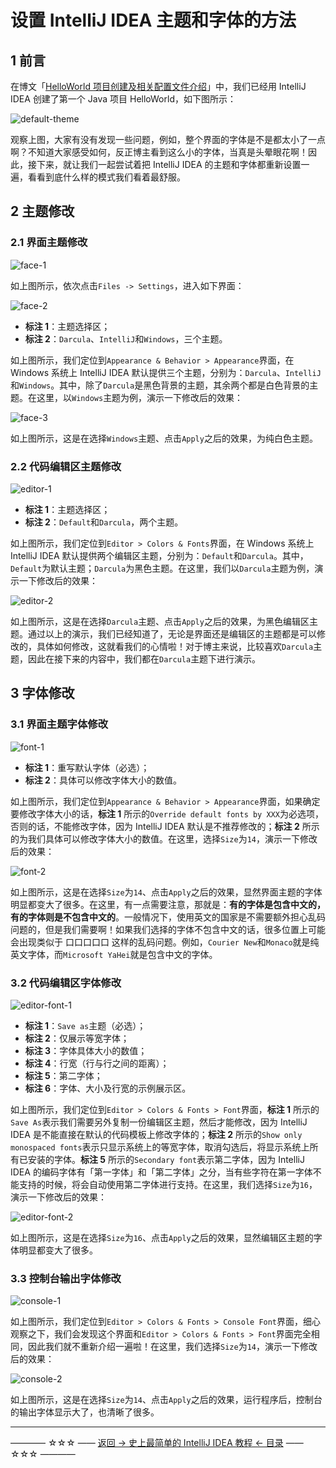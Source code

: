 # 设置 IntelliJ IDEA 主题和字体的方法

## 1 前言

在博文「[HelloWorld 项目创建及相关配置文件介绍](https://github.com/guobinhit/intellij-idea-tutorial/blob/master/articles/hello-world.md)」中，我们已经用 IntelliJ IDEA 创建了第一个 Java 项目 HelloWorld，如下图所示：

![default-theme](https://github.com/guobinhit/intellij-idea-tutorial/blob/master/images/theme-and-font/default-theme.png)

观察上图，大家有没有发现一些问题，例如，整个界面的字体是不是都太小了一点啊？不知道大家感受如何，反正博主看到这么小的字体，当真是头晕眼花啊！因此，接下来，就让我们一起尝试着把 IntelliJ IDEA 的主题和字体都重新设置一遍，看看到底什么样的模式我们看着最舒服。

## 2 主题修改

### 2.1 界面主题修改

![face-1](https://github.com/guobinhit/intellij-idea-tutorial/blob/master/images/theme-and-font/face-1.png)

如上图所示，依次点击`Files -> Settings`，进入如下界面：

![face-2](https://github.com/guobinhit/intellij-idea-tutorial/blob/master/images/theme-and-font/face-2.png)

 - **标注 1**：主题选择区；
 - **标注 2**：`Darcula`、`IntelliJ`和`Windows`，三个主题。

如上图所示，我们定位到`Appearance & Behavior > Appearance`界面，在 Windows 系统上 IntelliJ IDEA 默认提供三个主题，分别为：`Darcula`、`IntelliJ`和`Windows`。其中，除了`Darcula`是黑色背景的主题，其余两个都是白色背景的主题。在这里，以`Windows`主题为例，演示一下修改后的效果：

![face-3](https://github.com/guobinhit/intellij-idea-tutorial/blob/master/images/theme-and-font/face-3.png)

如上图所示，这是在选择`Windows`主题、点击`Apply`之后的效果，为纯白色主题。

### 2.2 代码编辑区主题修改


![editor-1](https://github.com/guobinhit/intellij-idea-tutorial/blob/master/images/theme-and-font/editor-1.png)

 - **标注 1**：主题选择区；
 - **标注 2**：`Default`和`Darcula`，两个主题。

如上图所示，我们定位到`Editor > Colors & Fonts`界面，在 Windows 系统上 IntelliJ IDEA 默认提供两个编辑区主题，分别为：`Default`和`Darcula`。其中，`Default`为默认主题；`Darcula`为黑色主题。在这里，我们以`Darcula`主题为例，演示一下修改后的效果：

![editor-2](https://github.com/guobinhit/intellij-idea-tutorial/blob/master/images/theme-and-font/editor-2.png)

如上图所示，这是在选择`Darcula`主题、点击`Apply`之后的效果，为黑色编辑区主题。通过以上的演示，我们已经知道了，无论是界面还是编辑区的主题都是可以修改的，具体如何修改，这就看我们的心情啦！对于博主来说，比较喜欢`Darcula`主题，因此在接下来的内容中，我们都在`Darcula`主题下进行演示。

## 3 字体修改

### 3.1 界面主题字体修改

![font-1](https://github.com/guobinhit/intellij-idea-tutorial/blob/master/images/theme-and-font/font-1.png)

 - **标注 1**：重写默认字体（必选）；
 - **标注 2**：具体可以修改字体大小的数值。

如上图所示，我们定位到`Appearance & Behavior > Appearance`界面，如果确定要修改字体大小的话，**标注 1** 所示的`Override default fonts by XXX`为必选项，否则的话，不能修改字体，因为 IntelliJ IDEA 默认是不推荐修改的；**标注 2** 所示的为我们具体可以修改字体大小的数值。在这里，选择`Size`为`14`，演示一下修改后的效果：

![font-2](https://github.com/guobinhit/intellij-idea-tutorial/blob/master/images/theme-and-font/font-2.png)

如上图所示，这是在选择`Size`为`14`、点击`Apply`之后的效果，显然界面主题的字体明显都变大了很多。在这里，有一点需要注意，那就是：**有的字体是包含中文的，有的字体则是不包含中文的**。一般情况下，使用英文的国家是不需要额外担心乱码问题的，但是我们需要啊！如果我们选择的字体不包含中文的话，很多位置上可能会出现类似于 口口口口口 这样的乱码问题。例如，`Courier New`和`Monaco`就是纯英文字体，而`Microsoft YaHei`就是包含中文的字体。

### 3.2 代码编辑区字体修改

![editor-font-1](https://github.com/guobinhit/intellij-idea-tutorial/blob/master/images/theme-and-font/editor-font-1.png)

 - **标注 1**：`Save as`主题（必选）；
 - **标注 2**：仅展示等宽字体；
 - **标注 3**：字体具体大小的数值；
 - **标注 4**：行宽（行与行之间的距离）；
 - **标注 5**：第二字体；
 - **标注 6**：字体、大小及行宽的示例展示区。

如上图所示，我们定位到`Editor > Colors & Fonts > Font`界面，**标注 1** 所示的`Save As`表示我们需要另外复制一份编辑区主题，然后才能修改，因为 IntelliJ IDEA 是不能直接在默认的代码模板上修改字体的；**标注 2** 所示的`Show only monospaced fonts`表示只显示系统上的等宽字体，取消勾选后，将显示系统上所有已安装的字体。**标注 5** 所示的`Secondary font`表示第二字体，因为 IntelliJ IDEA 的编码字体有「第一字体」和「第二字体」之分，当有些字符在第一字体不能支持的时候，将会自动使用第二字体进行支持。在这里，我们选择`Size`为`16`，演示一下修改后的效果：

![editor-font-2](https://github.com/guobinhit/intellij-idea-tutorial/blob/master/images/theme-and-font/editor-font-2.png)

如上图所示，这是在选择`Size`为`16`、点击`Apply`之后的效果，显然编辑区主题的字体明显都变大了很多。

### 3.3 控制台输出字体修改

![console-1](https://github.com/guobinhit/intellij-idea-tutorial/blob/master/images/theme-and-font/console-1.png)

如上图所示，我们定位到`Editor > Colors & Fonts > Console Font`界面，细心观察之下，我们会发现这个界面和`Editor > Colors & Fonts > Font`界面完全相同，因此我们就不重新介绍一遍啦！在这里，我们选择`Size`为`14`，演示一下修改后的效果：

![console-2](https://github.com/guobinhit/intellij-idea-tutorial/blob/master/images/theme-and-font/console-2.png)

如上图所示，这是在选择`Size`为`14`、点击`Apply`之后的效果，运行程序后，控制台的输出字体显示大了，也清晰了很多。


----------
———— ☆☆☆ —— [返回 -> 史上最简单的 IntelliJ IDEA 教程 <- 目录](https://github.com/guobinhit/intellij-idea-tutorial/blob/master/README.md) —— ☆☆☆ ————
